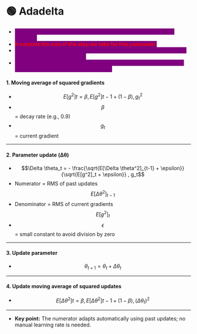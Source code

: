 # 🟢 Adadelta

* <mark style="color:purple;background-color:purple;">**The numerator is the RMS (root mean square) of past parameter updates.**</mark>
* <mark style="color:red;background-color:purple;">**It controls the size of the step we take for this parameter.**</mark>
* <mark style="color:purple;background-color:purple;">**if past updates were small, the step stays small; if past updates were large, the step can be larger.**</mark>
* <mark style="color:purple;background-color:purple;">**Unlike RMSProp (where numerator is fixed α), Adadelta’s numerator adapts automatically based on history.**</mark>

#### **1. Moving average of squared gradients**

* $$E[g^2]t = \beta , E[g^2]{t-1} + (1-\beta) , g_t^2$$
* $$\beta$$ = decay rate (e.g., 0.9)
* $$g_t$$ = current gradient

***

#### **2. Parameter update (Δθ)**

* $$\Delta \theta_t = - \frac{\sqrt{E[\Delta \theta^2]_{t-1} + \epsilon}}{\sqrt{E[g^2]_t + \epsilon}} , g_t$$
* Numerator = RMS of past updates $$E[\Delta \theta^2]_{t-1}$$
* Denominator = RMS of current gradients $$E[g^2]_t$$
* $$\epsilon$$ = small constant to avoid division by zero

***

#### **3. Update parameter**

* $$\theta_{t+1} = \theta_t + \Delta \theta_t$$

***

#### **4. Update moving average of squared updates**

* $$E[\Delta \theta^2]t = \beta , E[\Delta \theta^2]{t-1} + (1-\beta) , (\Delta \theta_t)^2$$

***

* **Key point:** The numerator adapts automatically using past updates; no manual learning rate is needed.
